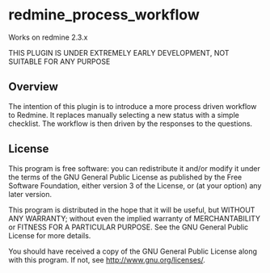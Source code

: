 # redmine_process_workflow

Works on redmine 2.3.x

THIS PLUGIN IS UNDER EXTREMELY EARLY DEVELOPMENT, NOT SUITABLE FOR ANY PURPOSE


## Overview

The intention of this plugin is to introduce a more process driven workflow to 
Redmine.  It replaces manually selecting a new status with a simple checklist.
The workflow is then driven by the responses to the questions.

## License

This program is free software: you can redistribute it and/or modify 
it under the terms of the GNU General Public License as published by
the Free Software Foundation, either version 3 of the License, or
(at your option) any later version.

This program is distributed in the hope that it will be useful,
but WITHOUT ANY WARRANTY; without even the implied warranty of
MERCHANTABILITY or FITNESS FOR A PARTICULAR PURPOSE.  See the
GNU General Public License for more details.

You should have received a copy of the GNU General Public License
along with this program.  If not, see <http://www.gnu.org/licenses/>.


